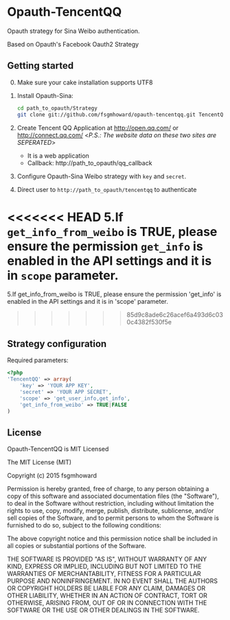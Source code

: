 Opauth-TencentQQ
=============
Opauth strategy for Sina Weibo authentication.

Based on Opauth's Facebook Oauth2 Strategy

Getting started
----------------
0. Make sure your cake installation supports UTF8

1. Install Opauth-Sina:
   ```bash 
   cd path_to_opauth/Strategy
   git clone git://github.com/fsgmhoward/opauth-tencentqq.git TencentQQ
   ```
2. Create Tencent QQ Application at http://open.qq.com/ or http://connect.qq.com/  <*P.S.: The website data on these two sites are SEPERATED*>
   - It is a web application
   - Callback: http://path_to_opauth/qq_callback

3. Configure Opauth-Sina Weibo strategy with `key` and `secret`.

4. Direct user to `http://path_to_opauth/tencentqq` to authenticate

<<<<<<< HEAD
5.If `get_info_from_weibo` is TRUE, please ensure the permission `get_info` is enabled in the API settings and it is in `scope` parameter.
=======
5.If get_info_from_weibo is TRUE, please ensure the permission 'get_info' is enabled in the API settings and it is in 'scope' parameter.
>>>>>>> 85d9c8ade6c26acef6a493d6c030c4382f530f5e

Strategy configuration
----------------------

Required parameters:

```php
<?php
'TencentQQ' => array(
	'key' => 'YOUR APP KEY',
	'secret' => 'YOUR APP SECRET',
	'scope' => 'get_user_info,get_info',
	'get_info_from_weibo' => TRUE|FALSE
)
```

License
---------
Opauth-TencentQQ is MIT Licensed  

The MIT License (MIT)

Copyright (c) 2015 fsgmhoward

Permission is hereby granted, free of charge, to any person obtaining a copy
of this software and associated documentation files (the "Software"), to deal
in the Software without restriction, including without limitation the rights
to use, copy, modify, merge, publish, distribute, sublicense, and/or sell
copies of the Software, and to permit persons to whom the Software is
furnished to do so, subject to the following conditions:

The above copyright notice and this permission notice shall be included in all
copies or substantial portions of the Software.

THE SOFTWARE IS PROVIDED "AS IS", WITHOUT WARRANTY OF ANY KIND, EXPRESS OR
IMPLIED, INCLUDING BUT NOT LIMITED TO THE WARRANTIES OF MERCHANTABILITY,
FITNESS FOR A PARTICULAR PURPOSE AND NONINFRINGEMENT. IN NO EVENT SHALL THE
AUTHORS OR COPYRIGHT HOLDERS BE LIABLE FOR ANY CLAIM, DAMAGES OR OTHER
LIABILITY, WHETHER IN AN ACTION OF CONTRACT, TORT OR OTHERWISE, ARISING FROM,
OUT OF OR IN CONNECTION WITH THE SOFTWARE OR THE USE OR OTHER DEALINGS IN THE
SOFTWARE.